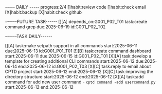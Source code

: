 ----- DAILY -----
progress:2/4
[]habit:review code
[]habit:check email
[X]habit:backup
[X]habit:check github

------FUTURE TASK------
[][A] depends_on:G001_P02_T01 task:create command grep due:2025-06-19  id:G001_P02_T02

------TASK DAILY------

[][A] task:make setpath support in all commands  start:2025-06-11 due:2025-06-13 id:G001_P01_T01 
[!][B] task:create command dashboard start:2025-06-11 due:2025-06-15 id:G001_P02_T01 
[X][A] task:develop a template for creating additional CLI commands start:2025-06-12 due:2025-06-14 end:2025-06-12  id:G001_P02_T03 
[X][C] task:reply to email about CPTD project start:2025-06-12 end:2025-06-12
[X][C] task:improving the directory structure start:2025-06-12 end:2025-06-12
[X][A] task:add command for add new user command - `cptd command -add usercommand.py` start:2025-06-12 end:2025-06-12
